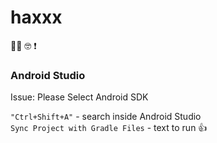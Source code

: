 # haxxx
👩‍💻 🤓 ❗


### Android Studio

Issue: Please Select Android SDK

`"Ctrl+Shift+A"` - search inside Android Studio  
`Sync Project with Gradle Files` - text to run 👍
